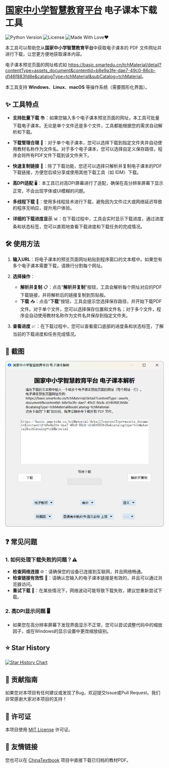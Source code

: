 # [国家中小学智慧教育平台](https://basic.smartedu.cn/tchMaterial/) 电子课本下载工具

![Python Version](https://img.shields.io/badge/Python-3.x-blue.svg)
![License](https://img.shields.io/badge/License-MIT-green.svg)
![Made With Love❤️](https://img.shields.io/badge/Made_With-%E2%9D%A4-red.svg)

本工具可以帮助您从**国家中小学智慧教育平台**中获取电子课本的 PDF 文件网址并进行下载，让您更方便地获取课本内容。

电子课本预览页面的网址格式如 <https://basic.smartedu.cn/tchMaterial/detail?contentType=assets_document&contentId=b8e9a3fe-dae7-49c0-86cb-d146f883fd8e&catalogType=tchMaterial&subCatalog=tchMaterial>。

本工具支持 **Windows**、**Linux**、**macOS** 等操作系统（需要图形化界面）。

## ✨ 工具特点

- **支持批量下载** 📚：如果您输入多个电子课本预览页面的网址，本工具可批量下载电子课本。无论是单个文件还是多个文件，工具都能根据您的需求自动解析和下载。
  
- **下载管理合理** 📂：对于单个电子课本，您可以选择下载到指定文件夹并自动使用教材名称作为文件名。对于多个电子课本，您可以选择自定义保存路径，程序会将所有PDF文件下载到该文件夹下。
  
- **快速复制链接** 🔗：除了下载功能，您还可以选择只解析并复制电子课本的PDF下载链接，方便您后续分享或使用其他下载工具（如 IDM）下载。

- **高DPI适配** 🖥️：本工具已对高DPI屏幕进行了适配，确保在高分辨率屏幕下显示正常，不会出现字体或UI模糊的问题。

- **多线程下载** 🚀：使用多线程技术进行下载，避免因为文件过大或网络延迟导致的程序无响应，提升用户体验。

- **详细的下载进度显示** 📊：在下载过程中，工具会实时显示下载进度，通过进度条和状态标签，您可以直观地查看下载进度和下载任务的完成情况。

## 🛠️ 使用方法

1. **输入URL**：将电子课本的预览页面网址粘贴到程序窗口的文本框中。如果您有多个电子课本需要下载，请换行分割每个网址。

2. **选择操作**：
   - **解析并复制** 📋：点击“**解析并复制**”按钮，工具会解析每个网址对应的PDF下载链接，并将解析后的链接复制到剪贴板。
   - **下载** 📥：点击“**下载**”按钮，工具会提示您选择保存路径，并开始下载PDF文件。对于单个文件，您可以选择保存位置和文件名；对于多个文件，程序会自动使用教材名称作为文件名并保存到指定文件夹。

3. **查看进度** 📈：在下载过程中，您可以查看窗口底部的进度条和状态标签，了解当前的下载进度和任务完成情况。

## 📸 截图

![程序截图](./res/PixPin_2024-08-19_15-02-38.png)

## ❓ 常见问题

### 1. 如何处理下载失败的问题？⚠️

- **检查网络连接** 🌐：请确保您的设备已连接到互联网，并且网络畅通。
- **检查链接有效性** 🔗：请确认您输入的电子课本链接是有效的，并且可以通过浏览器访问。
- **重试下载** 🔄：在某些情况下，网络波动可能导致下载失败，建议您重新尝试下载。

### 2. 高DPI显示问题 🖥️

- 如果您在高分辨率屏幕下发现界面显示不正常，您可以尝试调整代码中的缩放因子，或在Windows的显示设置中更改缩放级别。

## ⭐ Star History

[![Star History Chart](https://api.star-history.com/svg?repos=happycola233/tchMaterial-parser&type=Date)](https://star-history.com/#happycola233/tchMaterial-parser&Date)

## 🤝 贡献指南

如果您对本项目有任何建议或发现了Bug，欢迎提交Issue或Pull Request。我们非常感谢大家对本项目的支持！

## 📜 许可证

本项目使用 [MIT License](LICENSE) 许可证。

## 💌 友情链接
您也可以在 [ChinaTextbook](https://github.com/TapXWorld/ChinaTextbook) 项目中直接下载已归档的教材PDF。